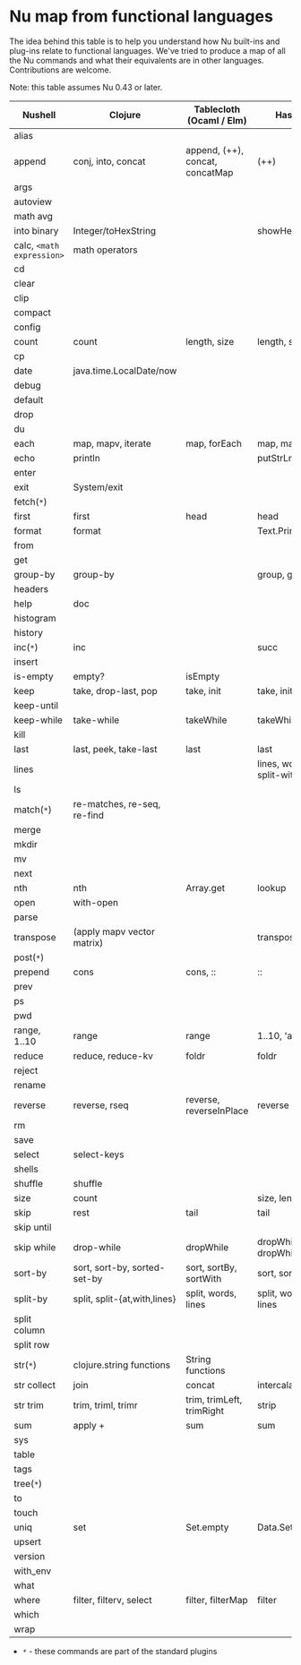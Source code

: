 # Nu map from functional languages

The idea behind this table is to help you understand how Nu built-ins and plug-ins relate to functional languages. We've tried to produce a map of all the Nu commands and what their equivalents are in other languages. Contributions are welcome.

Note: this table assumes Nu 0.43 or later.

| Nushell                   | Clojure                      | Tablecloth (Ocaml / Elm)        | Haskell                  |     |
| ------------------------- | ---------------------------- | ------------------------------- | ------------------------ | --- |
| alias                     |                              |                                 |                          |     |
| append                    | conj, into, concat           | append, (++), concat, concatMap | (++)                     |     |
| args                      |                              |                                 |                          |     |
| autoview                  |                              |                                 |                          |     |
| math avg                  |                              |                                 |                          |     |
| into binary               | Integer/toHexString          |                                 | showHex                  |     |
| calc, `<math expression>` | math operators               |                                 |                          |     |
| cd                        |                              |                                 |                          |     |
| clear                     |                              |                                 |                          |     |
| clip                      |                              |                                 |                          |     |
| compact                   |                              |                                 |                          |     |
| config                    |                              |                                 |                          |     |
| count                     | count                        | length, size                    | length, size             |     |
| cp                        |                              |                                 |                          |     |
| date                      | java.time.LocalDate/now      |                                 |                          |     |
| debug                     |                              |                                 |                          |     |
| default                   |                              |                                 |                          |     |
| drop                      |                              |                                 |                          |     |
| du                        |                              |                                 |                          |     |
| each                      | map, mapv, iterate           | map, forEach                    | map, mapM                |     |
| echo                      | println                      |                                 | putStrLn, print          |     |
| enter                     |                              |                                 |                          |     |
| exit                      | System/exit                  |                                 |                          |     |
| fetch(`*`)                |                              |                                 |                          |     |
| first                     | first                        | head                            | head                     |     |
| format                    | format                       |                                 | Text.Printf.printf       |     |
| from                      |                              |                                 |                          |     |
| get                       |                              |                                 |                          |     |
| group-by                  | group-by                     |                                 | group, groupBy           |     |
| headers                   |                              |                                 |                          |     |
| help                      | doc                          |                                 |                          |     |
| histogram                 |                              |                                 |                          |     |
| history                   |                              |                                 |                          |     |
| inc(`*`)                  | inc                          |                                 | succ                     |     |
| insert                    |                              |                                 |                          |     |
| is-empty                  | empty?                       | isEmpty                         |                          |     |
| keep                      | take, drop-last, pop         | take, init                      | take, init               |     |
| keep-until                |                              |                                 |                          |     |
| keep-while                | take-while                   | takeWhile                       | takeWhile                |     |
| kill                      |                              |                                 |                          |     |
| last                      | last, peek, take-last        | last                            | last                     |     |
| lines                     |                              |                                 | lines, words, split-with |     |
| ls                        |                              |                                 |                          |     |
| match(`*`)                | re-matches, re-seq, re-find  |                                 |                          |     |
| merge                     |                              |                                 |                          |     |
| mkdir                     |                              |                                 |                          |     |
| mv                        |                              |                                 |                          |     |
| next                      |                              |                                 |                          |     |
| nth                       | nth                          | Array.get                       | lookup                   |     |
| open                      | with-open                    |                                 |                          |     |
| parse                     |                              |                                 |                          |     |
| transpose                 | (apply mapv vector matrix)   |                                 | transpose                |     |
| post(`*`)                 |                              |                                 |                          |     |
| prepend                   | cons                         | cons, ::                        | ::                       |     |
| prev                      |                              |                                 |                          |     |
| ps                        |                              |                                 |                          |     |
| pwd                       |                              |                                 |                          |     |
| range, 1..10              | range                        | range                           | 1..10, 'a'..'f'          |     |
| reduce                    | reduce, reduce-kv            | foldr                           | foldr                    |     |
| reject                    |                              |                                 |                          |     |
| rename                    |                              |                                 |                          |     |
| reverse                   | reverse, rseq                | reverse, reverseInPlace         | reverse                  |     |
| rm                        |                              |                                 |                          |     |
| save                      |                              |                                 |                          |     |
| select                    | select-keys                  |                                 |                          |     |
| shells                    |                              |                                 |                          |     |
| shuffle                   | shuffle                      |                                 |                          |     |
| size                      | count                        |                                 | size, length             |     |
| skip                      | rest                         | tail                            | tail                     |     |
| skip until                |                              |                                 |                          |     |
| skip while                | drop-while                   | dropWhile                       | dropWhile, dropWhileEnd  |     |
| sort-by                   | sort, sort-by, sorted-set-by | sort, sortBy, sortWith          | sort, sortBy             |     |
| split-by                  | split, split-{at,with,lines} | split, words, lines             | split, words, lines      |     |
| split column              |                              |                                 |                          |     |
| split row                 |                              |                                 |                          |     |
| str(`*`)                  | clojure.string functions     | String functions                |                          |     |
| str collect               | join                         | concat                          | intercalate              |     |
| str trim                  | trim, triml, trimr           | trim, trimLeft, trimRight       | strip                    |     |
| sum                       | apply +                      | sum                             | sum                      |     |
| sys                       |                              |                                 |                          |     |
| table                     |                              |                                 |                          |     |
| tags                      |                              |                                 |                          |     |
| tree(`*`)                 |                              |                                 |                          |     |
| to                        |                              |                                 |                          |     |
| touch                     |                              |                                 |                          |     |
| uniq                      | set                          | Set.empty                       | Data.Set                 |     |
| upsert                    |                              |                                 |                          |     |
| version                   |                              |                                 |                          |     |
| with_env                  |                              |                                 |                          |     |
| what                      |                              |                                 |                          |     |
| where                     | filter, filterv, select      | filter, filterMap               | filter                   |     |
| which                     |                              |                                 |                          |     |
| wrap                      |                              |                                 |                          |     |

- `*` - these commands are part of the standard plugins
